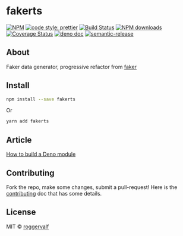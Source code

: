 # fakerts

[![NPM](https://img.shields.io/npm/v/fakerts.svg)](https://www.npmjs.com/package/fakerts) [![code style: prettier](https://img.shields.io/badge/code_style-prettier-ff69b4.svg)](https://github.com/prettier/prettier) [![Build Status](https://travis-ci.com/roggervalf/fakerts.svg?branch=master)](https://travis-ci.com/github/roggervalf/fakerts) [![NPM downloads](https://img.shields.io/npm/dm/fakerts)](https://www.npmjs.com/package/fakerts) [![Coverage Status](https://coveralls.io/repos/github/roggervalf/fakerts/badge.svg?branch=master)](https://coveralls.io/github/roggervalf/fakerts?branch=master) [![deno doc](https://doc.deno.land/badge.svg)](https://deno.land/x/fakerts) [![semantic-release](https://img.shields.io/badge/%20%20%F0%9F%93%A6%F0%9F%9A%80-semantic--release-e10079.svg)](https://github.com/semantic-release/semantic-release)

## About

Faker data generator, progressive refactor from [faker](https://www.npmjs.com/package/faker)

## Install

```bash
npm install --save fakerts
```

Or

```bash
yarn add fakerts
```

## Article

[How to build a Deno module](https://medium.com/@rogger.valverde/how-to-build-a-deno-module-dc383eee8edb)

## Contributing

Fork the repo, make some changes, submit a pull-request! Here is the [contributing](contributing.md) doc that has some details.

## License

MIT © [roggervalf](https://github.com/roggervalf)
